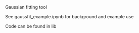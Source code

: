 Gaussian fitting tool

See gaussfit_example.ipynb for background and example use

Code can be found in lib
